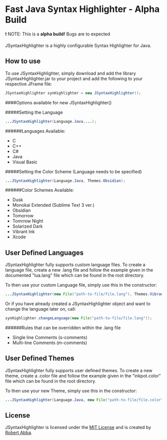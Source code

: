 Fast Java Syntax Highlighter - Alpha Build
================================
:exclamation: NOTE: This is a **alpha build!** Bugs are to expected

JSyntaxHighlighter is a highly configurable Syntax Highlighter for Java.


How to use
----------
To use JSyntaxHighlighter, simply download and add the library JSyntaxHighlighter.jar to your project and add the following to your respective JFrame file:

```java
JSyntaxHighlighter synHighlighter = new JSyntaxHighlighter();
```

####Options available for new JSyntaxHighlighter()

#####Setting the Language
```java
...JSyntaxHighlighter(Language.Java,...);
```
######Languages Available:
+ C
+ C++
+ C#
+ Java
+ Visual Basic

#####Setting the Color Scheme (Language needs to be specified)
```java
...JSyntaxHighlighter(Language.Java, Themes.Obsidian);
```
######Color Schemes Available:
+ Dusk
+ Monokai Extended (Sublime Text 3 ver.)
+ Obsidian
+ Tomorrow
+ Tomrrow Night
+ Solarized Dark
+ Vibrant Ink
+ Xcode

User Defined Languages
----------------------
JSyntaxHighlighter fully supports custom language files. To create a language file, create a new .lang file and follow the example given in the documented
"lua.lang" file which can be found in the root directory.

To then use your custom Language file, simply use this in the constructor:
```java
...JSyntaxHighlighter(new File("path-to-file/file.lang"), Themes.VibrantInk);
```

Or if you have already created a JSyntaxHighlighter object and want to change the language later on, call:

```java
synHighlighter.changeLanguage(new File("path-to-file/file.lang"));
```
######Rules that can be overridden within the .lang file
+ Single line Comments (s-comments)
+ Multi-line Comments  (m-comments)


User Defined Themes
-------------------
JSyntaxHighlighter fully supports user defined themes. To create a new theme, create a .color file and follow the example given in the "inkpot.color" file which can be found in the root directory.

To then use your new Theme, simply use this in the constructor:

```java
...JSyntaxHighlighter(Language.Java, new File("path-to-file/file.color"));
```


License
-------
JSyntaxHighlighter is licensed under the [MIT License](http://opensource.org/licenses/MIT) and
is created by [Robert Abba](http://www.robabba.co.uk).
